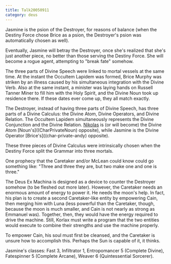 ```yaml
---
title: Talk20050911
category: deus
---
```

Jasmine is the psion of the Destroyer, for reasons of balance (when the Destiny Force chose Brice as a psion, the Destroyer's psion was automatically chosen as well).

Eventually, Jasmine will betray the Destroyer, once she's realized that she's just another piece, no better than those serving the Destiny Force. She will become a rogue agent, attempting to &quot;break fate&quot; somehow.

The three parts of Divine Speech were linked to mortal vessels at the same time. At the instant the Occultem Lapidem was formed, Brice Murphy was striken by an illness caused by his simultaneous integration with the Divine Verb. Also at the same instant, a minister was laying hands on Russell Tanner Miner to fill him with the Holy Spirit, and the Divine Noun took up residence there. If these dates ever come up, they all match exactly.

The Destroyer, instead of having three parts of Divine Speech, has three parts of a Divine Calculus: the Divine Atom, Divine Operators, and Divine Relation. The Occultem Lapidem simultaneously represents the Divine Conjunction and the Divine Relation. [Nikolas](char-private-jon) is (or will become) the Divine Atom [Noun's]((CharPrivateNoun) opposite), while Jasmine is the Divine Operator [Brice's]((char-private-andy) opposite).

These three pieces of Divine Calculus were intrinsically chosen when the Destiny Force split the Grammar into three mortals.

One prophecy that the Caretaker and/or McLean could know could go something like: &quot;Three and three they are, but two make one and one is three.&quot;

The Deus Ex Machina is designed as a device to counter the Destroyer somehow (to be fleshed out more later). However, the Caretaker needs an enormous amount of energy to power it. He needs the moon's help. In fact, his plan is to create a second Caretaker-like entity by empowering Cain, then merging him with Luna (less powerful than the Caretaker, though, because the moon is much smaller, and Cain is not nearly as strong as Emmanuel was). Together, then, they would have the energy required to drive the machine. Still, Korlax must write a program that the two entities would execute to combine their strengths and use the machine properly.

To empower Cain, his soul must first be cleansed, and the Caretaker is unsure how to accomplish this. Perhaps the Sun is capable of it, it thinks.

Jasmine's classes: Fast 3, Infiltrator 1, Entropomancer 5 (Complete Divine), Fatespinner 5 (Complete Arcane), Weaver 6 (Quintessential Sorcerer).
